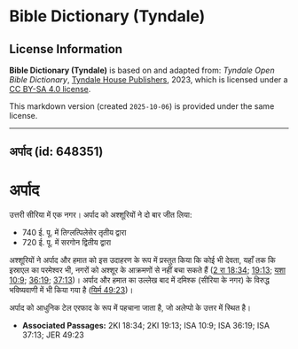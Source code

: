 # Bible Dictionary (Tyndale)

## License Information

**Bible Dictionary (Tyndale)** is based on and adapted from: _Tyndale Open Bible Dictionary_, [Tyndale House Publishers](https://tyndaleopenresources.com/), 2023, which is licensed under a [CC BY-SA 4.0 license](https://creativecommons.org/licenses/by-sa/4.0/legalcode.en).

This markdown version (created `2025-10-06`) is provided under the same license.



--------------------------------

## अर्पाद (id: 648351)

अर्पाद
======

उत्तरी सीरिया में एक नगर। अर्पाद को अश्शूरियों ने दो बार जीत लिया:

* 740 ई. पू. में तिग्लत्पिलेसेर तृतीय द्वारा
* 720 ई. पू. में सरगोन द्वितीय द्वारा

अश्शूरियों ने अर्पाद और हमात को इस उदाहरण के रूप में प्रस्तुत किया कि कोई भी देवता, यहाँ तक कि इस्राएल का परमेश्वर भी, नगरों को अश्शूर के आक्रमणों से नहीं बचा सकते हैं ([2 रा 18:34](https://ref.ly/2Kgs18:34); [19:13](https://ref.ly/2Kgs19:13); [यशा 10:9](https://ref.ly/Isa10:9); [36:19](https://ref.ly/Isa36:19); [37:13](https://ref.ly/Isa37:13))। अर्पाद और हमात का उल्लेख बाद में दमिश्क (सीरिया के नगर) के विरुद्ध भविष्यवाणी में भी किया गया है ([यिर्म 49:23](https://ref.ly/Jer49:23))।

अर्पाद को आधुनिक टेल एरफाद के रूप में पहचाना जाता है, जो अलेप्पो के उत्तर में स्थित है।

* **Associated Passages:** 2KI 18:34; 2KI 19:13; ISA 10:9; ISA 36:19; ISA 37:13; JER 49:23

